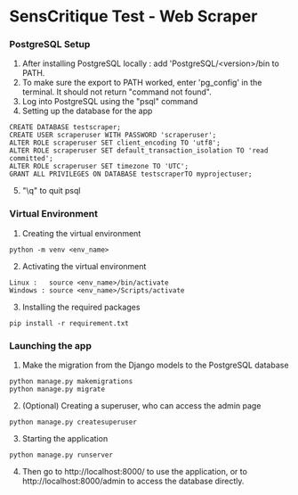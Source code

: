 # SensCritique Test - Web Scraper

### PostgreSQL Setup
1. After installing PostgreSQL locally : add 'PostgreSQL/\<version>/bin to PATH.
2. To make sure the export to PATH worked, enter 'pg_config' in the terminal. It should not return "command not found".
3. Log into PostgreSQL using the "psql" command
4. Setting up the database for the app
```
CREATE DATABASE testscraper;
CREATE USER scraperuser WITH PASSWORD 'scraperuser';
ALTER ROLE scraperuser SET client_encoding TO 'utf8';
ALTER ROLE scraperuser SET default_transaction_isolation TO 'read committed';
ALTER ROLE scraperuser SET timezone TO 'UTC';
GRANT ALL PRIVILEGES ON DATABASE testscraperTO myprojectuser;
```
5. "\q" to quit psql

### Virtual Environment
1. Creating the virtual environment
```
python -m venv <env_name>
```
2. Activating the virtual environment
```
Linux :   source <env_name>/bin/activate
Windows : source <env_name>/Scripts/activate
```
3. Installing the required packages
```
pip install -r requirement.txt
```

### Launching the app
1. Make the migration from the Django models to the PostgreSQL database
```
python manage.py makemigrations
python manage.py migrate
```
2. (Optional) Creating a superuser, who can access the admin page
```
python manage.py createsuperuser
```
3. Starting the application
```
python manage.py runserver
```
4. Then go to http://localhost:8000/ to use the application, or to http://localhost:8000/admin to access the database directly.
